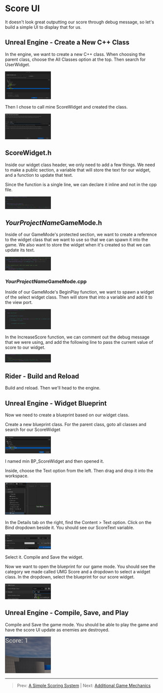 # Score UI
It doesn't look great outputting our score through debug message, so let's build a simple UI to display that for us.

## Unreal Engine - Create a New C++ Class
In the engine, we want to create a new C++ class. When choosing the parent class, choose the All Classes option at the top. Then search for UserWidget.

<img height="30%" src="img.png" width="30%"/>

Then I chose to call mine ScoreWidget and created the class.

<img height="30%" src="img_1.png" width="30%"/>

## ScoreWidget.h
Inside our widget class header, we only need to add a few things. We need to make a public section, a variable that will store the text for our widget, and a function to update that text.

Since the function is a single line, we can declare it inline and not in the cpp file.

<img height="30%" src="img_10.png" width="30%"/>

## *YourProjectName*GameMode.h
Inside of our GameMode's protected section, we want to create a reference to the widget class that we want to use so that we can spawn it into the game.
We also want to store the widget when it's created so that we can update its text.

<img height="30%" src="img_3.png" width="30%"/>

### *YourProjectName*GameMode.cpp
Inside of our GameMode's BeginPlay function, we want to spawn a widget of the select widget class. Then will store that into a variable and add it to the view port.

<img height="30%" src="img_4.png" width="30%"/>

In the IncreaseScore function, we can comment out the debug message that we were using, and add the following line to pass the current value of score to our widget.

<img height="30%" src="img_5.png" width="30%"/>

## Rider - Build and Reload
Build and reload. Then we'll head to the engine.

## Unreal Engine - Widget Blueprint
Now we need to create a blueprint based on our widget class.

Create a new blueprint class. For the parent class, goto all classes and search for our ScoreWidget

<img height="30%" src="img_6.png" width="30%"/>

I named min BP_ScoreWidget and then opened it.

Inside, choose the Text option from the left. Then drag and drop it into the workspace.

<img height="30%" src="img_7.png" width="30%"/>

In the Details tab on the right, find the Content > Text option. Click on the Bind dropdown beside it. You should see our ScoreText variable.

<img height="30%" src="img_8.png" width="30%"/>

Select it. Compile and Save the widget.

Now we want to open the blueprint for our game mode. You should see the category we made called UMG Score and a dropdown to select a widget class.
In the dropdown, select the blueprint for our score widget.

<img height="30%" src="img_9.png" width="30%"/>

## Unreal Engine - Compile, Save, and Play
Compile and Save the game mode. You should be able to play the game and have the score UI update as enemies are destroyed.

<img height="30%" src="img_11.png" width="30%"/>

---
>Prev: [A Simple Scoring System](/10_Score/SCORE.md) |  Next: [Additional Game Mechanics](/12_Mechanics/MECHANICS.md)
